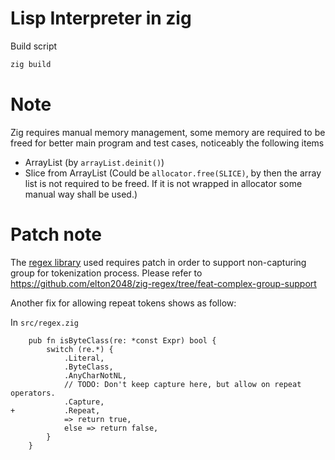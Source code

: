 # Lisp Interpreter in zig

Build script
```sh
zig build
```

# Note

Zig requires manual memory management, some memory are required to be freed for better main program and test cases, noticeably the following items
- ArrayList (by `arrayList.deinit()`)
- Slice from ArrayList (Could be `allocator.free(SLICE)`, by then the array list is not required to be freed. If it is not wrapped in allocator some manual way shall be used.)

# Patch note

The [regex library](https://github.com/tiehuis/zig-regex) used requires patch in order to support non-capturing group for tokenization process. Please refer to https://github.com/elton2048/zig-regex/tree/feat-complex-group-support

Another fix for allowing repeat tokens shows as follow:

In `src/regex.zig`
```
    pub fn isByteClass(re: *const Expr) bool {
        switch (re.*) {
            .Literal,
            .ByteClass,
            .AnyCharNotNL,
            // TODO: Don't keep capture here, but allow on repeat operators.
            .Capture,
+           .Repeat,
            => return true,
            else => return false,
        }
    }
```
